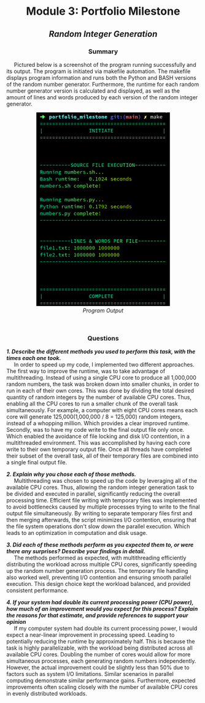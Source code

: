 <center>
<h1>Module 3: Portfolio Milestone</h1>
<h2>

___Random Integer Generation___
</h2>

### Summary

</center>

&nbsp;&nbsp;&nbsp;&nbsp; Pictured below is a screenshot of the program running successfully and its output. The program is initiated via makefile automation. The makefile displays program information and runs both the Python and BASH versions of the random number generator. Furthermore, the runtime for each random number generator version is calculated and displayed, as well as the amount of lines and words produced by each version of the random integer generator.
&nbsp;   
<center>

![Output](output.png)  
_Program Output_
 </center>
  
&nbsp;  
<center>

### Questions

</center>

___1. Describe the different methods you used to perform this task, with the times each one took.___  
&nbsp;&nbsp;&nbsp;&nbsp; In order to speed up my code, I implemented two different approaches. 
The first way to improve the runtime, was to take advantage of multithreading. Instead of using a single CPU core to produce all 1,000,000 random numbers, the task was broken down into smaller chunks, in order to run in each of their own cores. This was done by dividing the total desired quantity of random integers by the number of available CPU cores. Thus, enabling all the CPU cores to run a smaller chunk of the overall task simultaneously. For example, a computer with eight CPU cores means each core will generate 125,000(1,000,000 / 8 = 125,000) random integers, instead of a whopping million. Which provides a clear improved runtime. Secondly, was to have my code write to the final output file only once. Which enabled the avoidance of file locking and disk I/O contention, in a multithreaded environment. This was accomplished by having each core write to their own temporary output file. Once all threads have completed their subset of the overall task, all of their temporary files are combined into a single final output file.

___2. Explain why you chose each of those methods.___  
&nbsp;&nbsp;&nbsp;&nbsp; Multithreading was chosen to speed up the code by leveraging all of the available CPU cores. Thus, allowing the random integer generation task to be divided and executed in parallel, significantly reducing the overall processing time. Efficient file writing with temporary files was implemented to avoid bottlenecks caused by multiple processes trying to write to the final output file simultaneously. By writing to separate temporary files first and then merging afterwards, the script minimizes I/O contention, ensuring that the file system operations don't slow down the parallel execution. Which leads to an optimization in computation and disk usage. 

___3. Did each of these methods perform as you expected them to, or were there any surprises? Describe your findings in detail.___  
&nbsp;&nbsp;&nbsp;&nbsp; The methods performed as expected, with multithreading efficiently distributing the workload across multiple CPU cores, significantly speeding up the random number generation process. The temporary file handling also worked well, preventing I/O contention and ensuring smooth parallel execution. This design choice kept the workload balanced, and provided consistent performance.

___4. If your system had double its current processing power (CPU power), how much of an improvement would you expect for this process? Explain the reasons for that estimate, and provide references to support your opinion___  
&nbsp;&nbsp;&nbsp;&nbsp; If my computer system had double its current processing power, I would expect a near-linear improvement in processing speed. Leading to potentially reducing the runtime by approximately half. This is because the task is highly parallelizable, with the workload being distributed across all available CPU cores. Doubling the number of cores would allow for more simultaneous processes, each generating random numbers independently. However, the actual improvement could be slightly less than 50% due to factors such as system I/O limitations. Similar scenarios in parallel computing demonstrate similar performance gains. Furthermore, expected improvements often scaling closely with the number of available CPU cores in evenly distributed workloads.
